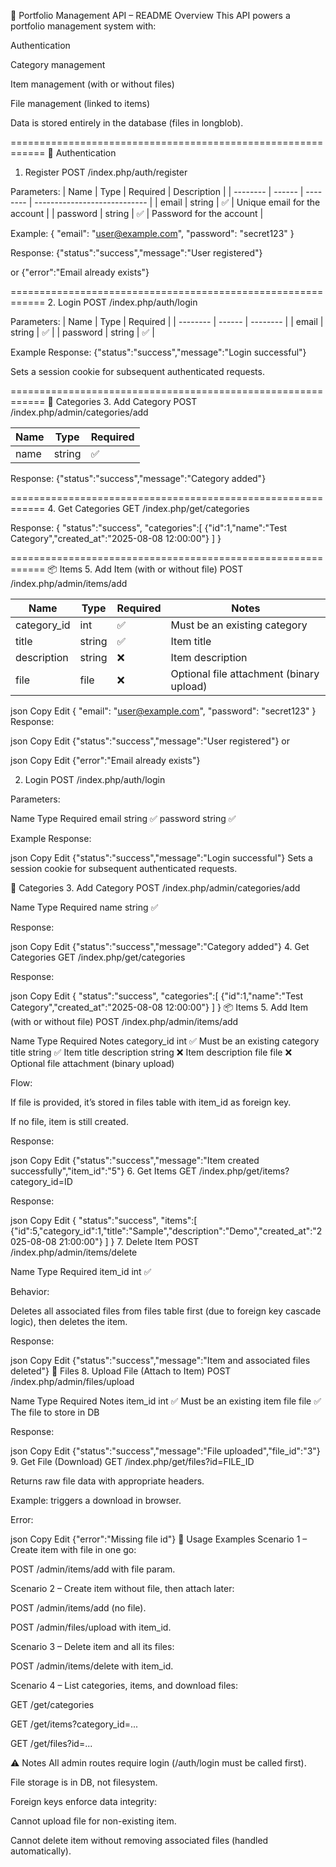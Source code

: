 📜 Portfolio Management API – README
Overview
This API powers a portfolio management system with:

Authentication

Category management

Item management (with or without files)

File management (linked to items)

Data is stored entirely in the database (files in longblob).

============================================================
🔑 Authentication
1. Register
POST /index.php/auth/register

Parameters:
| Name     | Type   | Required  | Description                  |
| -------- | ------ | --------  | ---------------------------- |
| email    | string | ✅        | Unique email for the account |
| password | string | ✅        | Password for the account     |

Example:
{
  "email": "user@example.com",
  "password": "secret123"
}

Response:
{"status":"success","message":"User registered"}

or
{"error":"Email already exists"}

============================================================
2. Login
POST /index.php/auth/login

Parameters:
| Name     | Type   | Required |
| -------- | ------ | -------- |
| email    | string | ✅       |
| password | string | ✅       |


Example Response:
{"status":"success","message":"Login successful"}

Sets a session cookie for subsequent authenticated requests.

============================================================
📂 Categories
3. Add Category
POST /index.php/admin/categories/add

| Name | Type   | Required |
| ---- | ------ | -------- |
| name | string | ✅       |

Response:
{"status":"success","message":"Category added"}

============================================================
4. Get Categories
GET /index.php/get/categories

Response:
{
  "status":"success",
  "categories":[
    {"id":1,"name":"Test Category","created_at":"2025-08-08 12:00:00"}
  ]
}

============================================================
📦 Items
5. Add Item (with or without file)
POST /index.php/admin/items/add

| Name         | Type   | Required | Notes                                    |
| ------------ | ------ | -------- | ---------------------------------------- |
| category\_id | int    | ✅       | Must be an existing category             |
| title        | string | ✅       | Item title                               |
| description  | string | ❌       | Item description                         |
| file         | file   | ❌       | Optional file attachment (binary upload) |

json
Copy
Edit
{
  "email": "user@example.com",
  "password": "secret123"
}
Response:

json
Copy
Edit
{"status":"success","message":"User registered"}
or

json
Copy
Edit
{"error":"Email already exists"}

2. Login
POST /index.php/auth/login

Parameters:

Name	Type	Required
email	string	✅
password	string	✅

Example Response:

json
Copy
Edit
{"status":"success","message":"Login successful"}
Sets a session cookie for subsequent authenticated requests.

📂 Categories
3. Add Category
POST /index.php/admin/categories/add

Name	Type	Required
name	string	✅

Response:

json
Copy
Edit
{"status":"success","message":"Category added"}
4. Get Categories
GET /index.php/get/categories

Response:

json
Copy
Edit
{
  "status":"success",
  "categories":[
    {"id":1,"name":"Test Category","created_at":"2025-08-08 12:00:00"}
  ]
}
📦 Items
5. Add Item (with or without file)
POST /index.php/admin/items/add

Name	Type	Required	Notes
category_id	int	✅	Must be an existing category
title	string	✅	Item title
description	string	❌	Item description
file	file	❌	Optional file attachment (binary upload)

Flow:

If file is provided, it’s stored in files table with item_id as foreign key.

If no file, item is still created.

Response:

json
Copy
Edit
{"status":"success","message":"Item created successfully","item_id":"5"}
6. Get Items
GET /index.php/get/items?category_id=ID

Response:

json
Copy
Edit
{
  "status":"success",
  "items":[
    {"id":5,"category_id":1,"title":"Sample","description":"Demo","created_at":"2025-08-08 21:00:00"}
  ]
}
7. Delete Item
POST /index.php/admin/items/delete

Name	Type	Required
item_id	int	✅

Behavior:

Deletes all associated files from files table first (due to foreign key cascade logic), then deletes the item.

Response:

json
Copy
Edit
{"status":"success","message":"Item and associated files deleted"}
📁 Files
8. Upload File (Attach to Item)
POST /index.php/admin/files/upload

Name	Type	Required	Notes
item_id	int	✅	Must be an existing item
file	file	✅	The file to store in DB

Response:

json
Copy
Edit
{"status":"success","message":"File uploaded","file_id":"3"}
9. Get File (Download)
GET /index.php/get/files?id=FILE_ID

Returns raw file data with appropriate headers.

Example: triggers a download in browser.

Error:

json
Copy
Edit
{"error":"Missing file id"}
🔄 Usage Examples
Scenario 1 – Create item with file in one go:

POST /admin/items/add with file param.

Scenario 2 – Create item without file, then attach later:

POST /admin/items/add (no file).

POST /admin/files/upload with item_id.

Scenario 3 – Delete item and all its files:

POST /admin/items/delete with item_id.

Scenario 4 – List categories, items, and download files:

GET /get/categories

GET /get/items?category_id=...

GET /get/files?id=...

⚠️ Notes
All admin routes require login (/auth/login must be called first).

File storage is in DB, not filesystem.

Foreign keys enforce data integrity:

Cannot upload file for non-existing item.

Cannot delete item without removing associated files (handled automatically).